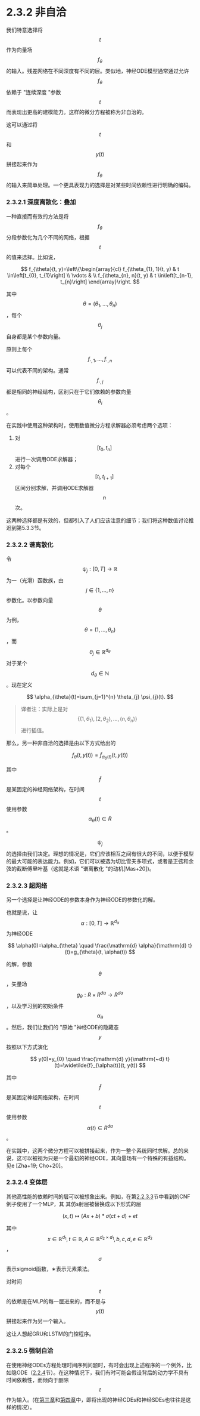 # 2.3.2 非自洽

我们特意选择将$$t$$作为向量场$$f_{\theta}$$的输入。残差网络在不同深度有不同的层。类似地，神经ODE模型通常通过允许$$f_{\theta}$$依赖于 "连续深度 "参数$$t$$而表现出更高的建模能力。这样的微分方程被称为非自治的。

这可以通过将$$t$$和$$y(t)$$拼接起来作为$$f_{\theta}$$的输入来简单处理。一个更具表现力的选择是对某些时间依赖性进行明确的编码。

### 2.3.2.1 深度离散化：叠加

一种直接而有效的方法是将$$f_{\theta}$$分段参数化为几个不同的网络，根据$$t$$的值来选择。比如说，



$$
f_{\theta}(t, y)=\left\{\begin{array}{cl}
f_{\theta_{1}, 1}(t, y) & t \in\left[t_{0}, t_{1}\right] \\
\vdots & \\
f_{\theta_{n}, n}(t, y) & t \in\left[t_{n-1}, t_{n}\right]
\end{array}\right.
$$

其中$$\theta=\left(\theta_{1}, \ldots, \theta_{n}\right)$$，每个$$\theta_j$$自身都是某个参数向量。

原则上每个$$f_{\cdot, 1}, \ldots, f_{\cdot, n}$$可以代表不同的架构。通常$$f_{\cdot, j}$$都是相同的神经结构，区别只在于它们依赖的参数向量$$\theta_{i}$$。

在实践中使用这种架构时，使用数值微分方程求解器必须考虑两个选项：

1. 对$$\left[t_{0}, t_{n}\right]$$进行一次调用ODE求解器；
2. 对每个$$\left[t_{i}, t_{i+1}\right]$$区间分别求解，并调用ODE求解器$$n$$次。

这两种选择都是有效的，但都引入了人们应该注意的细节；我们将这种数值讨论推迟到第5.3.3节。

### 2.3.2.2 谱离散化

令$$\psi_{j}:[0, T] \rightarrow \mathbb{R}$$为一（光滑）函数族，由$$j \in\{1, \ldots, n\}$$参数化。以参数向量$$\theta$$为例，$$\theta=\left({1}, \ldots, \theta_{n}\right)$$，而$$\theta_{j} \in \mathbb{R}^{d_{\theta}}$$ 对于某个 $$d_{\theta}\in \mathbb{N}$$ 。现在定义



$$
\alpha_{\theta}(t)=\sum_{j=1}^{n} \theta_{j} \psi_{j}(t).
$$

> 译者注：实际上是对$$\{(1,\theta_1),(2,\theta_2),\dots,(n,\theta_n)\}$$进行插值。

那么，另一种非自洽的选择是由以下方式给出的

$$
f_{\theta}(t, y(t))=\widetilde{f}_{\alpha_{\theta}(t)}(t, y(t))
$$

其中$$\widetilde{f}$$是某固定的神经网络架构，在时间$$t$$使用参数$$α_θ(t)∈R$$。

$$ψ_j$$的选择由我们决定。理想的情况是，它们应该相互之间有很大的不同，以便于模型的最大可能的表达能力。例如，它们可以被选为切比雪夫多项式，或者是正弦和余弦的截断傅里叶基（这就是术语 "谱离散化 "的动机\[Mas+20])。

### 2.3.2.3 超网络

另一个选择是让神经ODE的参数本身作为神经ODE的参数化的解。

也就是说，让$$\alpha:[0, T] \rightarrow \mathbb{R}^{d_{\alpha}}$$为神经ODE



$$
\alpha(0)=\alpha_{\theta} \quad \frac{\mathrm{d} \alpha}{\mathrm{d} t}(t)=g_{\theta}(t, \alpha(t))
$$

的解，参数$$θ$$，矢量场$$g_θ : R × R^{dα} → R^{dα}$$，以及学习到的初始条件$$α_θ$$。然后，我们让我们的 "原始 "神经ODE的隐藏态$$y$$按照以下方式演化

$$
y(0)=y_{0} \quad \frac{\mathrm{d} y}{\mathrm{~d} t}(t)=\widetilde{f}_{\alpha(t)}(t, y(t))
$$

其中$$\widetilde{f}$$是某固定神经网络架构，在时间$$t$$使用参数$$α(t)∈R^{dα}$$。

在实践中，这两个微分方程可以被拼接起来，作为一整个系统同时求解。总的来说，这可以被视为只是一个最初的神经ODE，其向量场有一个特殊的有益结构。见e \[Zha+19; Cho+20]。

### 2.3.2.4 变体层

其他高性能的依赖时间的层可以被想象出来。例如，在第[2.2.3.3](../2.2-ying-yong/page-3.md)节中看到的CNF例子使用了一个MLP，其 其仿s射层被替换成以下形式的层



$$
(x, t) \mapsto(A x+b) * \sigma(c t+d)+e t
$$

其中$$x \in \mathbb{R}^{d_{1}}, t \in \mathbb{R}, A \in \mathbb{R}^{d_{2} \times d_{1}}, b, c, d, e \in \mathbb{R}^{d_{2}}$$，$$σ$$表示sigmoid函数，∗表示元素乘法。

对时间$$t$$的依赖是在MLP的每一层进来的，而不是与$$y(t)$$拼接起来作为另一个输入。

这让人想起GRU和LSTM的门控程序。

### 2.3.2.5 强制自洽

在使用神经ODEs方程处理时间序列问题时，有时会出现上述程序的一个例外，比如隐ODE（[2.2.4](../2.2-ying-yong/page-2.md)节）。在这种情况下，我们有时可能会假设背后的动力学不具有时间依赖性，而倾向于删除$$t$$作为输入。(在[第三章](../../3.-shen-jing-kong-zhi-wei-fen-fang-cheng.md)和[第四章](../../4.-shen-jing-sui-ji-wei-fen-fang-cheng.md)中，即将出现的神经CDEs和神经SDEs也往往是这样的情况）。



